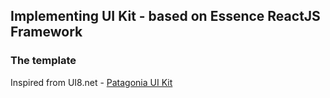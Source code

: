 ## Implementing UI Kit - based on Essence ReactJS Framework

### The template
Inspired from UI8.net - [Patagonia UI Kit](https://ui8.net/products/patagonia-ui)
